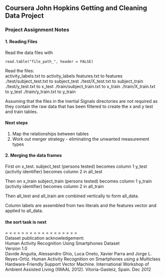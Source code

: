 ## Coursera John Hopkins Getting and Cleaning Data Project
### Project Assignment Notes
   
#### 1. Reading Files
Read the data files with   
```{r}
read.table("file_path_", header = FALSE)
```
   
Read the files:   
        activity_labels.txt             to activity_labels
        features.txt                    to features
        ./test/subject_test.txt         to subject_test
        ./test/X_test.txt               to subject_train
        ./test/y_test.txt               to x_test
        ./train/subject_train.txt       to x_train
        ./train/X_train.txt             to y_test
        ./train/y_train.txt             to y_train
        
Assuming that the files in the Inertial Signals directories are not required as they contain the raw data that has been filtered to create the x and y test and train tables. 

   
#### Next steps   
1. Map the relationships between tables
2. Work out merger strategy - eliminating the unwanted measurement types   
   
#### 2. Merging the data frames
First on x_test.
subject_test (persons tested) becomes column 1
y_test (activity identifier) becomes column 2
in all_test

Then on x_train
subject_train (persons tested) becomes column 1
y_train (activity identifier) becomes column 2
in all_train

Then all_test and all_train are combined vertically to form all_data.
   
Column labels are assembled from two literals and the features vector
and applied to all_data.

#### the sort task is next
   
   
= = = = = = = = = = = = = = = = = =   
Dataset publication acknowledgement:   
Human Activity Recognition Using Smartphones Dataset   
Version 1.0   
Davide Anguita, Alessandro Ghio, Luca Oneto, Xavier Parra and Jorge L. Reyes-Ortiz. Human Activity Recognition on Smartphones using a Multiclass Hardware-Friendly Support Vector Machine. International Workshop of Ambient Assisted Living (IWAAL 2012). Vitoria-Gasteiz, Spain. Dec 2012